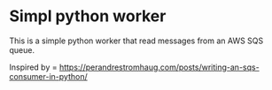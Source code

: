 # Simpl python worker


This is a simple python worker that read messages from an AWS SQS queue.

Inspired by = https://perandrestromhaug.com/posts/writing-an-sqs-consumer-in-python/

